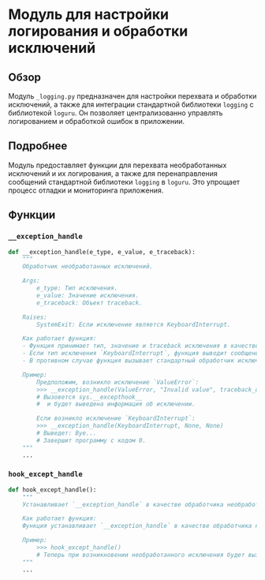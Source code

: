 # Модуль для настройки логирования и обработки исключений

## Обзор

Модуль `_logging.py` предназначен для настройки перехвата и обработки исключений, а также для интеграции стандартной библиотеки `logging` с библиотекой `loguru`. Он позволяет централизованно управлять логированием и обработкой ошибок в приложении.

## Подробнее

Модуль предоставляет функции для перехвата необработанных исключений и их логирования, а также для перенаправления сообщений стандартной библиотеки `logging` в `loguru`. Это упрощает процесс отладки и мониторинга приложения.

## Функции

### `__exception_handle`

```python
def __exception_handle(e_type, e_value, e_traceback):
    """
    Обработчик необработанных исключений.

    Args:
        e_type: Тип исключения.
        e_value: Значение исключения.
        e_traceback: Объект traceback.

    Raises:
        SystemExit: Если исключение является KeyboardInterrupt.

    Как работает функция:
    - Функция принимает тип, значение и traceback исключения в качестве аргументов.
    - Если тип исключения `KeyboardInterrupt`, функция выводит сообщение "Bye..." и завершает работу программы с кодом 0.
    - В противном случае функция вызывает стандартный обработчик исключений `sys.__excepthook__` для дальнейшей обработки исключения.

    Пример:
        Предположим, возникло исключение `ValueError`:
        >>> __exception_handle(ValueError, "Invalid value", traceback_obj)
        # Вызовется sys.__excepthook__
        #  и будет выведена информация об исключении.

        Если возникло исключение `KeyboardInterrupt`:
        >>> __exception_handle(KeyboardInterrupt, None, None)
        # Выведет: Bye...
        # Завершит программу с кодом 0.
    """
    ...
```

### `hook_except_handle`

```python
def hook_except_handle():
    """
    Устанавливает `__exception_handle` в качестве обработчика необработанных исключений.

    Как работает функция:
    Функция устанавливает `__exception_handle` в качестве обработчика необработанных исключений, заменяя стандартный обработчик `sys.excepthook`. Это позволяет перехватывать все необработанные исключения и выполнять определенные действия, такие как логирование или завершение работы программы.

    Пример:
        >>> hook_except_handle()
        # Теперь при возникновении необработанного исключения будет вызвана функция __exception_handle
    """
    ...